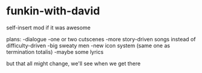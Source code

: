 # funkin-with-david
self-insert mod if it was awesome

plans:
-dialogue
-one or two cutscenes
-more story-driven songs instead of difficulty-driven
-big sweaty men
-new icon system (same one as termination totalis)
-maybe some lyrics

but that all might change, we'll see when we get there
